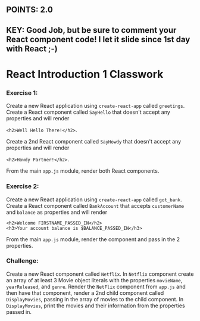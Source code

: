 ## POINTS: 2.0
## KEY: Good Job, but be sure to comment your React component code! I let it slide since 1st day with React ;-)

# React Introduction 1 Classwork

### Exercise 1:
Create a new React application using ```create-react-app``` called ```greetings```. Create a React component called ```SayHello``` that doesn't accept any properties and will render 

```<h2>Well Hello There!</h2>```. 

Create a 2nd React component called ```SayHowdy``` that doesn't accept any properties and will render 

```<h2>Howdy Partner!</h2>```. 

From the main ```app.js``` module, render both React components.

### Exercise 2:
Create a new React application using ```create-react-app``` called ```got_bank```. Create a React component called ```BankAccount``` that accepts ```customerName``` and ```balance``` as properties and will render 
```
<h2>Welcome FIRSTNAME_PASSED_IN</h2> 
<h3>Your account balance is $BALANCE_PASSED_IN</h3>
``` 

From the main ```app.js``` module, render the component and pass in the 2 properties. 

### Challenge:
Create a new React component called ```Netflix```. In ```Netflix``` component create an array of at least 3 Movie object literals with the properties ```movieName```, ```yearReleased```, and ```genre```. Render the ```NetFlix``` component from ```app.js``` and then have that component, render a 2nd child component called ```DisplayMovies```, passing in the array of movies to the child component. In ```DisplayMovies```, print the movies and their information from the properties passed in.
